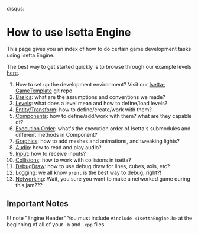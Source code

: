 disqus:
# How to use Isetta Engine

This page gives you an index of how to do certain game development tasks using Isetta Engine.

The best way to get started quickly is to browse through our example levels [here](level.md#example-levels).

1. How to set up the development environment? Visit our [Isetta-GameTemplate](https://github.com/Isetta-Team/Isetta-GameTemplate) git repo
1. [Basics](basics.md): what are the assumptions and conventions we made?
1. [Levels](level.md): what does a level mean and how to define/load levels?
1. [Entity/Transform](entity.md): how to define/create/work with them?
1. [Components](component.md): how to define/add/work with them? what are they capable of?
1. [Execution Order](https://docs.google.com/drawings/d/1KQ7gcmU1w_ZaQCNDXt47ads7iVrUt6tmsvHTVYFC7L4/edit?usp=sharing): what's the execution order of Isetta's submodules and different methods in Component?
1. [Graphics](graphics.md): how to add meshes and animations, and tweaking lights?
1. [Audio](audio.md): how to read and play audio?
1. [Input](input.md): how to receive inputs?
1. [Collisions](collisions.md): how to work with collisions in isetta?
1. [DebugDraw](debug_draw.md): how to use debug draw for lines, cubes, axis, etc?
1. [Logging](logging.md): we all know `print` is the best way to debug, right?!
1. [Networking](networking.md): Wait, you sure you want to make a networked game during this jam???

## Important Notes
!!! note "Engine Header"
	You must include `#include <IsettaEngine.h>` at the beginning of all of your `.h` and `.cpp` files
